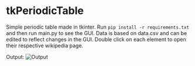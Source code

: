 # tkPeriodicTable

Simple periodic table made in tkinter. Run `pip install -r requirements.txt` and then run main.py to see the GUI. Data is based on data.csv and can be edited to reflect changes in the GUI. Double click on each element to open  their respective wikipedia page.

Output:
![Output](https://github.com/nihaalnz/tkPeriodicTable/blob/main/Output.png?raw=True)
